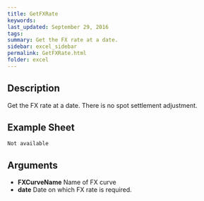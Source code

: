 ```yaml
---
title: GetFXRate
keywords:
last_updated: September 29, 2016
tags:
summary: Get the FX rate at a date.
sidebar: excel_sidebar
permalink: GetFXRate.html
folder: excel
---
```


## Description
Get the FX rate at a date.  There is no spot settlement adjustment.

<!--HUMAN EDIT START-->

<!--## Details-->

<!--HUMAN EDIT END-->

## Example Sheet

    Not available

## Arguments

* **FXCurveName** Name of FX curve
* **date** Date on which FX rate is required.

<!--HUMAN EDIT START-->

<!--## Validation-->

<!--HUMAN EDIT END-->


